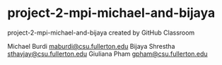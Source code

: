 # project-2-mpi-michael-and-bijaya
project-2-mpi-michael-and-bijaya created by GitHub Classroom


Michael Burdi   maburdi@csu.fullerton.edu
Bijaya Shrestha sthavjay@csu.fullerton.edu
Giuliana Pham   gpham@csu.fullerton.edu
